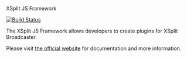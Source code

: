 XSplit JS Framework

[![Build Status](https://travis-ci.org/xjsframework/xjs.svg)](https://travis-ci.org/xjsframework/xjs)

The XSplit JS Framework allows developers to create plugins for XSplit Broadcaster.

Please visit [the official website](http://xjsframework.github.io/) for documentation and more information.
